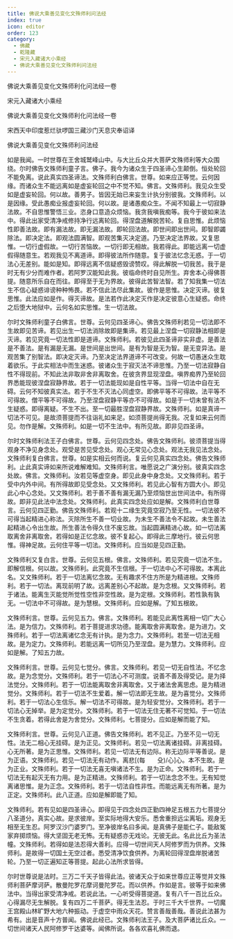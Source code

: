 ```yaml
---
title: 佛说大乘善见变化文殊师利问法经
index: true
icon: editor
order: 123
category:
  - 佛藏
  - 乾隆藏
  - 宋元入藏诸大小乘经
  - 佛说大乘善见变化文殊师利问法经
---
```


佛说大乘善见变化文殊师利化问法经一卷  

宋元入藏诸大小乘经  

佛说大乘善见变化文殊师利化问法经一卷  

宋西天中印度惹烂驮啰国三藏沙门天息灾奉诏译  

佛说大乘善见变化文殊师利问法经  

如是我闻。一时世尊在王舍城鹫峰山中。与大比丘众并大菩萨文殊师利等大众围绕。尔时佛告文殊师利童子言。佛子。我今为诸众生于四圣谛心生颠倒。恒处轮回不能免离。说此真实四圣谛法。文殊师利白佛言。世尊。如来应正等觉。云何因缘。而诸众生不能远离如是虚妄轮回之中不觉不知。佛言。文殊师利。我见众生受如是虚妄轮回。何以故。善男子。皆因无始已来妄生计执分别彼我。文殊师利。以是因缘。受此愚痴业报虚妄轮回。何以故。是诸愚痴众生。不闻不知最上一切寂静法故。不自思惟警悟三业。恣身口意造众烦恼。我贪我嗔我痴等。我今于彼如来法中。得此出家受清净戒修持净行远离轮回。得涅盘道解脱苦轮。复自思惟。此烦恼性即善法故。即有漏法故。即无漏法故。即轮回法故。即世间即出世间。即智即蠲除法。即决定法。即观法圆满智。即观苦集灭决定道。乃至决定法界故。又复思惟。一切行虚假故。一切行苦恼故。一切行即无相故。我若得此。即能远离一切虚假得随意生。若观我见不离道谛。即得彼法所作随意。复于彼法忆念无惑。于一切法心无差别。能如是知。即得远离不信疑惑毁谤赞叹。得此解脱一切我苦。我于是时无有少分而难作者。若阿罗汉能知此我。彼临命终时自见所生。弃舍本心得佛菩提。随意所乐自在而往。即得至于无为界故。彼得此苦智法智。若了知我集一切法生不信心疑惑诽谤种种怖畏。若不信此法尽此集故。彼作是思惟。决定灭谛。彼复思惟。此法应如是作。得灭谛故。是法若作此决定灭作是决定彼意心生疑惑。命终之后堕大地狱中。云何名如实思惟。生一切法故。  

尔时文殊师利童子白佛言。世尊。云何见四圣谛心。佛告文殊师利若见一切法即不生故即见苦谛。若见出生一切法消除故即是集谛。若见最上涅盘一切寂静法相即是灭谛。若见究竟一切法性即是道谛。文殊师利。若彼见此四圣谛非实非虚。是善法是不善法。是有漏是无漏。是世间是出世间。是有为智是无为智。是无变异法。是观苦集了别智法。即决定灭谛。乃至决定法界道谛不可改变。何故一切愚迷众生耽着欲乐。于此实相法中而生迷惑。彼诸众生于寂灭法不谛思惟。乃至一切法寂静自性不得现前。不知此法非取非舍非离取舍。在彼贪界显现涅盘。嗔界痴界乃至轮回界悉能现彼涅盘寂静界故。若于一切法能现如是自性平等。当得一切法中自在无碍。云何不知彼真实法。若于不生不灭法心同虚空。即佛平等不可得故。法平等不可得故。僧平等不可得故。乃至涅盘寂静平等亦不可得故。如是于一切未曾有法不生疑惑。即得离疑。不生不出。至一切最胜涅盘寂静界故。文殊师利。如是真谛一切法不可见。是故须菩提而不往诣礼如来足。如须菩提尚得无我。况复如来云何而见。勿作是解。文殊师利。如是一切不生法中。有所见故。即非见四圣谛。  

尔时文殊师利法王子白佛言。世尊。云何见四念处。佛告文殊师利。彼须菩提当得观身不净见身念处。观受是苦见受念处。观心无常见心念处。观法无我见法念处。文殊师利复白佛言。世尊。如是实相云何而说。复云何见真实四念处。佛告文殊师利。止此真实谛如来所说难解难知。文殊师利言。唯愿说之广演分别。彼真实四念处故。佛言。文殊师利。汝若见等虚空身。即见此身中身念处。又文殊师利。若于受中内外中间。有所得故即见受念处。又文殊师利。若见此心智有方圆大小。即见此心中心念处。又文殊师利。若于善不善有漏无漏乃至烦恼世出世间法中。有所得故。即非见此法中法念处。文殊师利。此真实四念处应如是解。文殊师利白世尊言。云何见四正勤。佛告文殊师利。若观十二缘生究竟空寂乃至无性。一切法彼不可得当起精进心称法。灭除所生不善一切业故。为未生不善法令不起故。未生善法起精进心令出生故。所生善法令得久住不废忘故。当起圆满精进心故。如一切法离取离舍非离取舍。若得如是正忆念故。彼不复起心。即得此三摩地行。彼云何思惟。得神足故。云何住平等一切法。文殊师利。应当如是见四正勤。  

文殊师利又复白言。世尊。云何见五根。佛言。文殊师利。若见究竟一切法不生。即解信根。何以故。文殊师利。此究竟不生信根。于一切法中心不可得故。本离此名。又文殊师利。若于一切法离忆念故。无有趣求不住方所是为精进根。文殊师利。若于一切法。离现前明了故。远离差别心不起故。是为念根。又文殊师利。若于诸法。能离生灭能觉所觉性空性非空性故。是为定根。文殊师利。若性孰有孰无。一切法中不可得故。是为慧根。文殊师利。应如是解。了知五根故。  

文殊师利言。世尊。云何见五力。佛言。文殊师利。若能见此离性离相一切广大心法。是为信力。文殊师利。若于菩提进求功德。能离取舍非离取舍。是为进力。文殊师利。若于一切法离诸忆念无有计执。是为念力。文殊师利。若至一切法无相故。是为定力。文殊师利。若能远离一切所见乃至涅盘。是为慧力。文殊师利。应如是解。了知五力故。  

文殊师利言。世尊。云何见七觉分。佛言。文殊师利。若见一切无自性法。不忆念故。是为念觉分。文殊师利。若于一切法心不可测度。说善不善及得受记。是为择法觉分。文殊师利。若于一切法能离取舍非离取舍。又于诸法舍离思虑。是为精进觉分。文殊师利。若于一切法不生爱着。解一切法即无生故。是为喜觉分。文殊师利。若于一切法心生信乐。解一切法不可得故。是为轻安觉分。文殊师利。若于一切法心无掉举。是为定觉分。文殊师利。若于一切法无住无著不可觉知。于一切法不生贪着。若得此舍是为舍觉分。文殊师利。七菩提分。应如是解而能了知。  

文殊师利言。世尊。云何见八正道。佛告文殊师利。若不见正。乃至不见一切无性。法无二相心无挂碍。是为正见。文殊师利。若见一切法离诸挂碍。非离挂碍。心无所著。是为正思惟。文殊师利。若见一切法无有边际。称无边际平等善说。是为正语。文殊师利。若见一切法无有动作。离悲[(每　　殳)/心]心。本不生故。是为正业。文殊师利。若于一切法无喜无嗔诸法不生。是为正命。文殊师利。若于一切法无有起灭无有力用。是为正精进。文殊师利。若于一切法念念不生。无有知觉离诸思惟。是为正念。文殊师利。若于一切法自性非性。而能远离无有所著。是为正定。文殊师利。此八正道。应如是解即能了知。  

文殊师利。若有见如是四圣谛心。即得见于四念处四正勤四神足五根五力七菩提分八圣道分。真实心故。是求彼岸。至实际地得大安乐。悉舍重担远尘离垢。观身无相至无生忍。阿罗汉沙门婆罗门。至净彼岸名曰多闻。是真佛子是能仁子。能敌冤家弃掷烦恼。得大坚固无老无怖。无有疑惑亦无戏论。无彼无此。名此比丘为圣法幢。文殊师利。若得如是法忍得大善利。应得一切世间天人阿修罗而为供养。文殊师利。是故得一切国土无空过者。悉受清净饮食供养。为离轮回得涅盘岸脱诸苦轮。乃至一切正遍知正等菩提。起此心法所求皆得。  

尔时世尊说是法时。三万二千天子皆得此法。彼诸天众于如来世尊应正等觉并文殊师利菩萨摩诃萨。散曼陀罗花摩诃曼陀罗花。而以供养。作如是言。彼等于如来佛法中。当得出家受清净戒。若说此法。一心听受得菩提道。复有八千一百比丘众。心得漏尽无生解脱。复有四万二千菩萨。得无生法忍。于时三千大千世界。一切魔王宫殿山林旷野大地六种振动。于虚空中雨众天花。赞言善哉善哉。善说此法甚为希有。出是音声十方普闻。佛说此经已。文殊师利法王子。及大菩萨诸比丘众。一切世间诸天人民阿修罗干达婆等。闻佛所说。各各欢喜礼佛而退。  
